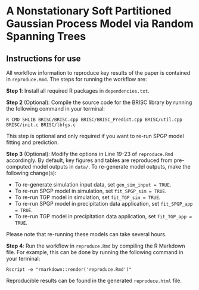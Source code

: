 # A Nonstationary Soft Partitioned Gaussian Process Model via Random Spanning Trees

## Instructions for use

All workflow information to reproduce key results of the paper is contained in `reproduce.Rmd`. The steps for running the workflow are:

**Step 1**: Install all required R packages in `dependencies.txt`.

**Step 2** (Optional): Compile the source code for the BRISC library by running the following command in your terminal:
```
R CMD SHLIB BRISC/BRISC.cpp BRISC/BRISC_Predict.cpp BRISC/util.cpp BRISC/init.c BRISC/lbfgs.c
```
This step is optional and only required if you want to re-run SPGP model fitting and prediction.

**Step 3** (Optional): Modify the options in Line 19-23 of `reproduce.Rmd` accordingly. By default, key figures and tables are reproduced from pre-computed model outputs in `data/`. To re-generate model outputs, make the following change(s):
* To re-generate simulation input data, set `gen_sim_input = TRUE`.
* To re-run SPGP model in simulation, set `fit_SPGP_sim = TRUE`.
* To re-run TGP model in simulation, set `fit_TGP_sim = TRUE`.
* To re-run SPGP model in precipitation data application, set `fit_SPGP_app = TRUE`.
* To re-run TGP model in precipitation data application, set `fit_TGP_app = TRUE`.

Please note that re-running these models can take several hours.

**Step 4**: Run the workflow in `reproduce.Rmd` by compiling the R Markdown file. For example, this can be done by running the following command in your terminal:
```
Rscript -e "rmarkdown::render('reproduce.Rmd')"
```
Reproducible results can be found in the generated `reproduce.html` file.

